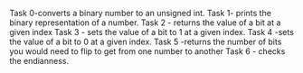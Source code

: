 Task 0-converts a binary number to an unsigned int.
Task 1- prints the binary representation of a number.
Task 2 - returns the value of a bit at a given index
Task 3 - sets the value of a bit to 1 at a given index.
Task 4 -sets the value of a bit to 0 at a given index.
Task 5 -returns the number of bits you would need to flip to get from one number to another
Task 6 - checks the endianness.